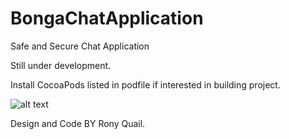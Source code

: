 # BongaChatApplication
Safe and Secure Chat Application

Still under development. 

Install CocoaPods listed in podfile if interested in building project.

![alt text](https://raw.githubusercontent.com/theQuailthatMarine2017/BongaChatApplication/blob/master/Bonga/Assets.xcassets/bg.imageset/bg.jpg)


Design and Code BY Rony Quail. 
